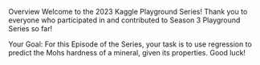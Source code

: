 Overview
Welcome to the 2023 Kaggle Playground Series! Thank you to everyone who participated in and contributed to Season 3 Playground Series so far!

Your Goal: For this Episode of the Series, your task is to use regression to predict the Mohs hardness of a mineral, given its properties. Good luck!
